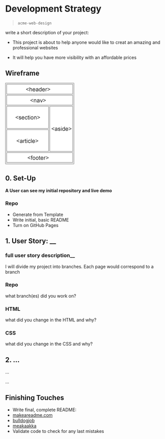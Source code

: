 # Development Strategy

> `acme-web-design`

write a short description of your project:

- This project is about to help anyone would like to creat an amazing and professional websites

 <!--why would they want to use it?-->

- It will help you have more visibility with an affordable prices

## Wireframe

<!-- include a wireframe for your project in this repository, and display it here -->
<!-- wireframe.cc is a good site for getting started with wireframes -->
![wireframe](images/wireframe.gif)

## 0. Set-Up

__A User can see my initial repository and live demo__

### Repo

- Generate from Template
- Write initial, basic README
- Turn on GitHub Pages

## 1. User Story: __

### full user story description__

I will divide my project into branches.
Each page would correspond to a branch

### Repo

what branch(es) did you work on?

### HTML

what did you change in the HTML and why?

### CSS

what did you change in the CSS and why?

## 2. ...

...

...

## Finishing Touches

- Write final, complete README:
 - [makeareadme.com](https://www.makeareadme.com/)
 - [bulldogjob](https://bulldogjob.com/news/449-how-to-write-a-good-readme-for-your-github-project)
 - [meakaakka](https://medium.com/@meakaakka/a-beginners-guide-to-writing-a-kickass-readme-7ac01da88ab3)
- Validate code to check for any last mistakes
